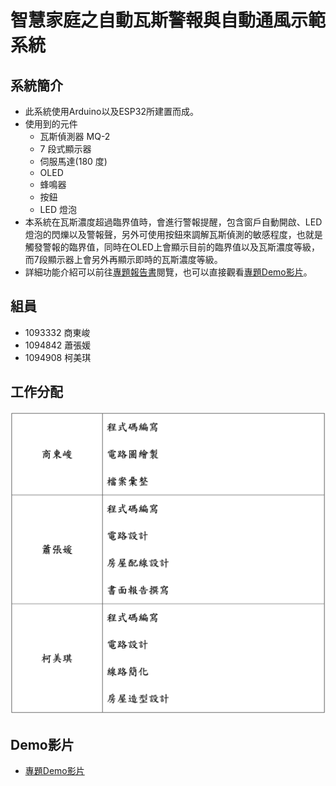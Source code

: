# 智慧家庭之自動瓦斯警報與自動通風示範系統

## 系統簡介
* 此系統使用Arduino以及ESP32所建置而成。
* 使用到的元件
    * 瓦斯偵測器 MQ-2
    * 7 段式顯示器
    * 伺服馬達(180 度)
    * OLED 
    * 蜂鳴器
    * 按鈕
    * LED 燈泡
* 本系統在瓦斯濃度超過臨界值時，會進行警報提醒，包含窗戶自動開啟、LED燈泡的閃爍以及警報聲，另外可使用按鈕來調解瓦斯偵測的敏感程度，也就是觸發警報的臨界值，同時在OLED上會顯示目前的臨界值以及瓦斯濃度等級，而7段顯示器上會另外再顯示即時的瓦斯濃度等級。
*  詳細功能介紹可以前往[專題報告書](書面報告/2022F嵌入式期中報告_第14組.pdf)閱覽，也可以直接觀看[專題Demo影片](https://www.youtube.com/watch?v=cu-i2vF_Y5M)。

## 組員
* 1093332 商東峻 
* 1094842 蕭張媛 
* 1094908 柯美琪

## 工作分配
![Alt text](README_Image/image.png)

## Demo影片
* [專題Demo影片](https://www.youtube.com/watch?v=cu-i2vF_Y5M)

